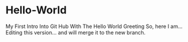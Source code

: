 # Hello-World
My First Intro Into Git Hub With The Hello World Greeting
So, here I am... Editing this version... and will merge it to the new branch.
